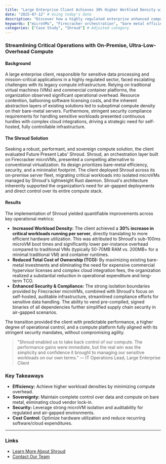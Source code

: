 ```yaml
---
title: "Large Enterprise Client Achieves 30% Higher Workload Density with Shroud MicroVM Orchestration"
date: "2025-07-12" # Using today's date
description: "Discover how a highly regulated enterprise enhanced compute efficiency and security by migrating from traditional virtualization to Future Present Labs' Shroud microVM orchestration, reducing TCO and increasing bare-metal utilization."
keywords: ["microVMs", "Firecracker orchestration", "bare metal efficiency", "enterprise IT", "air-gapped", "TCO reduction", "high density virtualization", "self-hosted", "regulated industry"]
categories: ["Case Study", "Shroud"] # Adjusted category
---
```



### Streamlining Critical Operations with On-Premise, Ultra-Low-Overhead Compute

#### Background

A large enterprise client, responsible for sensitive data processing and mission-critical applications in a highly regulated sector, faced escalating challenges with its legacy compute infrastructure. Relying on traditional virtual machines (VMs) and commercial container platforms, the organization observed significant operational overhead. Resource contention, ballooning software licensing costs, and the inherent abstraction layers of existing solutions led to suboptimal compute density on their bare-metal servers. Furthermore, stringent security compliance requirements for handling sensitive workloads presented continuous hurdles with complex cloud integrations, driving a strategic need for self-hosted, fully controllable infrastructure.

#### The Shroud Solution

Seeking a robust, performant, and sovereign compute solution, the client evaluated Future Present Labs' Shroud. Shroud, an orchestration layer built on Firecracker microVMs, presented a compelling alternative to conventional virtualization. Its design prioritizes bare-metal efficiency, security, and a minimalist footprint. The client deployed Shroud across its on-premise server fleet, migrating critical workloads into isolated microVMs managed by Shroud's lightweight Rust daemon. Shroud's architecture inherently supported the organization’s need for air-gapped deployments and direct control over its entire compute stack.

#### Results

The implementation of Shroud yielded quantifiable improvements across key operational metrics:

* **Increased Workload Density:** The client achieved a **30% increase in critical workloads running per server**, directly translating to more efficient hardware utilization. This was attributed to Shroud's sub-100ms microVM boot times and significantly lower per-instance overhead compared to traditional VMs (typically 50-70MB RAM vs. 200MB+ for a minimal traditional VM) and container runtimes.
* **Reduced Total Cost of Ownership (TCO):** By maximizing existing bare-metal investments and eliminating the need for expensive commercial hypervisor licenses and complex cloud integration fees, the organization realized a substantial reduction in operational expenditure and long-term TCO.
* **Enhanced Security & Compliance:** The strong isolation boundaries provided by Firecracker microVMs, combined with Shroud's focus on self-hosted, auditable infrastructure, streamlined compliance efforts for sensitive data handling. The ability to vend pre-compiled, signed binaries of all dependencies further simplified supply chain security in air-gapped scenarios.

The transition provided the client with predictable performance, a higher degree of operational control, and a compute platform fully aligned with its stringent security mandates, without compromising agility.

> "Shroud enabled us to take back control of our compute. The performance gains were immediate, but the real win was the simplicity and confidence it brought to managing our sensitive workloads on our own terms."
> — IT Operations Lead, Large Enterprise Client

### Key Takeaways

* **Efficiency:** Achieve higher workload densities by minimizing compute overhead.
* **Sovereignty:** Maintain complete control over data and compute on bare metal, eliminating cloud vendor lock-in.
* **Security:** Leverage strong microVM isolation and auditability for regulated and air-gapped environments.
* **Cost Control:** Optimize hardware utilization and reduce recurring software/cloud expenditures.

---

### Links

* [Learn More About Shroud](/shroud)
* [Contact Our Team](/contact)
